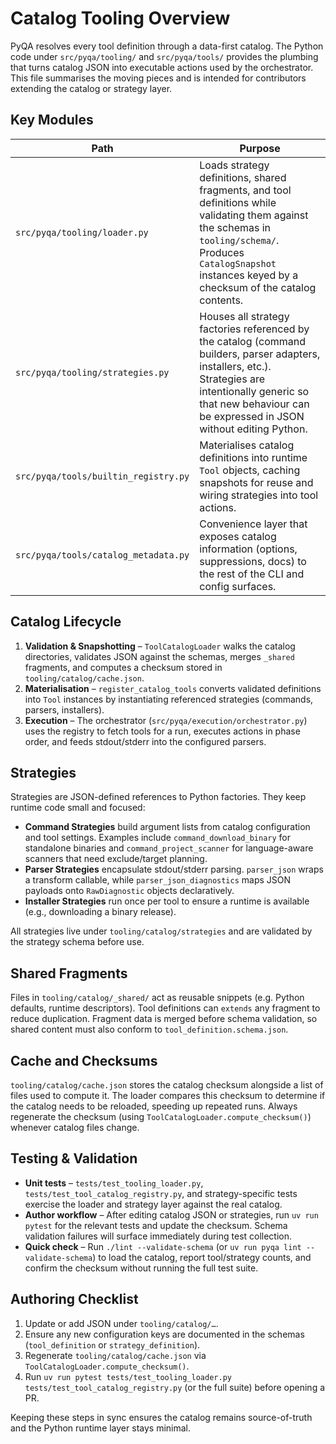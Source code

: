 <!-- SPDX-License-Identifier: MIT -->

<!-- Copyright (c) 2025 Blackcat Informatics® Inc. -->

# Catalog Tooling Overview

PyQA resolves every tool definition through a data-first catalog. The Python
code under `src/pyqa/tooling/` and `src/pyqa/tools/` provides the plumbing that
turns catalog JSON into executable actions used by the orchestrator. This file
summarises the moving pieces and is intended for contributors extending the
catalog or strategy layer.

## Key Modules

| Path                                 | Purpose                                                                                                                                                                                                                    |
| ------------------------------------ | -------------------------------------------------------------------------------------------------------------------------------------------------------------------------------------------------------------------------- |
| `src/pyqa/tooling/loader.py`         | Loads strategy definitions, shared fragments, and tool definitions while validating them against the schemas in `tooling/schema/`. Produces `CatalogSnapshot` instances keyed by a checksum of the catalog contents.       |
| `src/pyqa/tooling/strategies.py`     | Houses all strategy factories referenced by the catalog (command builders, parser adapters, installers, etc.). Strategies are intentionally generic so that new behaviour can be expressed in JSON without editing Python. |
| `src/pyqa/tools/builtin_registry.py` | Materialises catalog definitions into runtime `Tool` objects, caching snapshots for reuse and wiring strategies into tool actions.                                                                                         |
| `src/pyqa/tools/catalog_metadata.py` | Convenience layer that exposes catalog information (options, suppressions, docs) to the rest of the CLI and config surfaces.                                                                                               |

## Catalog Lifecycle

1. **Validation & Snapshotting** – `ToolCatalogLoader` walks the catalog directories, validates JSON against the schemas, merges `_shared` fragments, and computes a checksum stored in `tooling/catalog/cache.json`.
1. **Materialisation** – `register_catalog_tools` converts validated definitions into `Tool` instances by instantiating referenced strategies (commands, parsers, installers).
1. **Execution** – The orchestrator (`src/pyqa/execution/orchestrator.py`) uses the registry to fetch tools for a run, executes actions in phase order, and feeds stdout/stderr into the configured parsers.

## Strategies

Strategies are JSON-defined references to Python factories. They keep runtime
code small and focused:

- **Command Strategies** build argument lists from catalog configuration and
  tool settings. Examples include `command_download_binary` for standalone
  binaries and `command_project_scanner` for language-aware scanners that need
  exclude/target planning.
- **Parser Strategies** encapsulate stdout/stderr parsing. `parser_json` wraps a
  transform callable, while `parser_json_diagnostics` maps JSON payloads onto
  `RawDiagnostic` objects declaratively.
- **Installer Strategies** run once per tool to ensure a runtime is available
  (e.g., downloading a binary release).

All strategies live under `tooling/catalog/strategies` and are validated by the
strategy schema before use.

## Shared Fragments

Files in `tooling/catalog/_shared/` act as reusable snippets (e.g. Python
defaults, runtime descriptors). Tool definitions can `extends` any fragment to
reduce duplication. Fragment data is merged before schema validation, so shared
content must also conform to `tool_definition.schema.json`.

## Cache and Checksums

`tooling/catalog/cache.json` stores the catalog checksum alongside a list of
files used to compute it. The loader compares this checksum to determine if the
catalog needs to be reloaded, speeding up repeated runs. Always regenerate the
checksum (using `ToolCatalogLoader.compute_checksum()`) whenever catalog files
change.

## Testing & Validation

- **Unit tests** – `tests/test_tooling_loader.py`, `tests/test_tool_catalog_registry.py`, and strategy-specific tests exercise the loader and strategy layer against the real catalog.
- **Author workflow** – After editing catalog JSON or strategies, run `uv run pytest` for the relevant tests and update the checksum. Schema validation failures will surface immediately during test collection.
- **Quick check** – Run `./lint --validate-schema` (or `uv run pyqa lint --validate-schema`) to load the catalog, report tool/strategy counts, and confirm the checksum without running the full test suite.

## Authoring Checklist

1. Update or add JSON under `tooling/catalog/…`.
1. Ensure any new configuration keys are documented in the schemas (`tool_definition` or `strategy_definition`).
1. Regenerate `tooling/catalog/cache.json` via `ToolCatalogLoader.compute_checksum()`.
1. Run `uv run pytest tests/test_tooling_loader.py tests/test_tool_catalog_registry.py` (or the full suite) before opening a PR.

Keeping these steps in sync ensures the catalog remains source-of-truth and the
Python runtime layer stays minimal.
